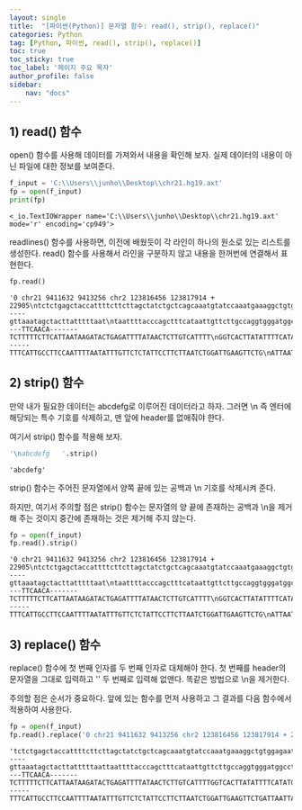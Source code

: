 ```yaml
---
layout: single
title:  "[파이썬(Python)] 문자열 함수: read(), strip(), replace()"
categories: Python
tag: [Python, 파이썬, read(), strip(), replace()]
toc: true
toc_sticky: true
toc_label: '페이지 주요 목자'
author_profile: false
sidebar:
    nav: "docs"
---
```



## 1) read() 함수

open() 함수를 사용해 데이터를 가져와서 내용을 확인해 보자. 실제 데이터의 내용이 아닌 파일에 대한 정보를 보여준다.


```python
f_input = 'C:\\Users\\junho\\Desktop\\chr21.hg19.axt'
fp = open(f_input)
print(fp)
```

    <_io.TextIOWrapper name='C:\\Users\\junho\\Desktop\\chr21.hg19.axt' mode='r' encoding='cp949'>
    

readlines() 함수를 사용하면, 이전에 배웠듯이 각 라인이 하나의 원소로 있는 리스트를 생성한다. read() 함수를 사용해서 라인을 구분하지 않고 내용을 한꺼번에 연결해서 표현한다.


```python
fp.read()
```




    '0 chr21 9411632 9413256 chr2 123816456 123817914 + 22905\ntctctgagctaccattttcttcttagctatctgctcagcaaatgtatccaaatgaaaggctgtggagaatgttgaaatcacttcaatgtgt\nttctcttctttctgggagcttacacactcaagttctggatgctttgattgctatcagaagcc-----gttaaatagctacttatttttaat\ntaattttacccagctttcataattgttcttgccaggtgggatggcctgatacaaattaacttgtcatagctagaattagaagAGGAAAACT\nTTAAATAGCATTGAGTTATCAGTACTTTCATGTCTTGATACATTTCTTCTTGAAAATGTTCATGCTTGCTGATTTGTCTGTTTGTTGAGAG\nGAGAATGTTCAGAATTTTATATC----TTCAACA-------TCTTTTTCTTCATTAATAAGATACTGAGATTTTATAACTCTTGTCATTTT\nGGTCACTTATATTTTCATATGGAAATATCGTATAATCCAGGGTTTCCAATATATTTGTGTAAAATTAAGAAAATTATCTTATCTAATAACT\nTGATCAATATCTGTGATTATAT------TTTCATTGCCTTCCAATTTTAATATTTGTTCTCTATTCCTTCTTAATCTGGATTGAAGTTCTG\nATTAATTATTTTAATGTTGCAA\n\n'



## 2) strip() 함수
만약 내가 필요한 데이터는 abcdefg로 이루어진 데이터라고 하자. 그러면 \n 즉 엔터에 해당되는 특수 기호를 삭제하고, 맨 앞에 header를 없애줘야 한다. 

여기서 strip() 함수를 적용해 보자.


```python
'\nabcdefg   '.strip()
```




    'abcdefg'



strip() 함수는 주어진 문자열에서 양쪽 끝에 있는 공백과 \n 기호를 삭제시켜 준다.

하지만, 여기서 주의할 점은 strip() 함수는 문자열의 양 끝에 존재하는 공백과 \n을 제거해 주는 것이지 중간에 존재하는 것은 제거해 주지 않는다.


```python
fp = open(f_input)
fp.read().strip()
```




    '0 chr21 9411632 9413256 chr2 123816456 123817914 + 22905\ntctctgagctaccattttcttcttagctatctgctcagcaaatgtatccaaatgaaaggctgtggagaatgttgaaatcacttcaatgtgt\nttctcttctttctgggagcttacacactcaagttctggatgctttgattgctatcagaagcc-----gttaaatagctacttatttttaat\ntaattttacccagctttcataattgttcttgccaggtgggatggcctgatacaaattaacttgtcatagctagaattagaagAGGAAAACT\nTTAAATAGCATTGAGTTATCAGTACTTTCATGTCTTGATACATTTCTTCTTGAAAATGTTCATGCTTGCTGATTTGTCTGTTTGTTGAGAG\nGAGAATGTTCAGAATTTTATATC----TTCAACA-------TCTTTTTCTTCATTAATAAGATACTGAGATTTTATAACTCTTGTCATTTT\nGGTCACTTATATTTTCATATGGAAATATCGTATAATCCAGGGTTTCCAATATATTTGTGTAAAATTAAGAAAATTATCTTATCTAATAACT\nTGATCAATATCTGTGATTATAT------TTTCATTGCCTTCCAATTTTAATATTTGTTCTCTATTCCTTCTTAATCTGGATTGAAGTTCTG\nATTAATTATTTTAATGTTGCAA'



## 3) replace() 함수

replace() 함수에 첫 번째 인자를 두 번째 인자로 대체해야 한다. 첫 번째를 header의 문자열을 그대로 입력하고 '' 두 번째로 입력해 없앤다. 똑같은 방법으로 \n을 제거한다.

주의할 점은 순서가 중요하다. 앞에 있는 함수를 먼저 사용하고 그 결과를 다음 함수에서 적용하여 사용한다.


```python
fp = open(f_input)
fp.read().replace('0 chr21 9411632 9413256 chr2 123816456 123817914 + 22905\n', '').replace('\n', '')
```




    'tctctgagctaccattttcttcttagctatctgctcagcaaatgtatccaaatgaaaggctgtggagaatgttgaaatcacttcaatgtgtttctcttctttctgggagcttacacactcaagttctggatgctttgattgctatcagaagcc-----gttaaatagctacttatttttaattaattttacccagctttcataattgttcttgccaggtgggatggcctgatacaaattaacttgtcatagctagaattagaagAGGAAAACTTTAAATAGCATTGAGTTATCAGTACTTTCATGTCTTGATACATTTCTTCTTGAAAATGTTCATGCTTGCTGATTTGTCTGTTTGTTGAGAGGAGAATGTTCAGAATTTTATATC----TTCAACA-------TCTTTTTCTTCATTAATAAGATACTGAGATTTTATAACTCTTGTCATTTTGGTCACTTATATTTTCATATGGAAATATCGTATAATCCAGGGTTTCCAATATATTTGTGTAAAATTAAGAAAATTATCTTATCTAATAACTTGATCAATATCTGTGATTATAT------TTTCATTGCCTTCCAATTTTAATATTTGTTCTCTATTCCTTCTTAATCTGGATTGAAGTTCTGATTAATTATTTTAATGTTGCAA'
